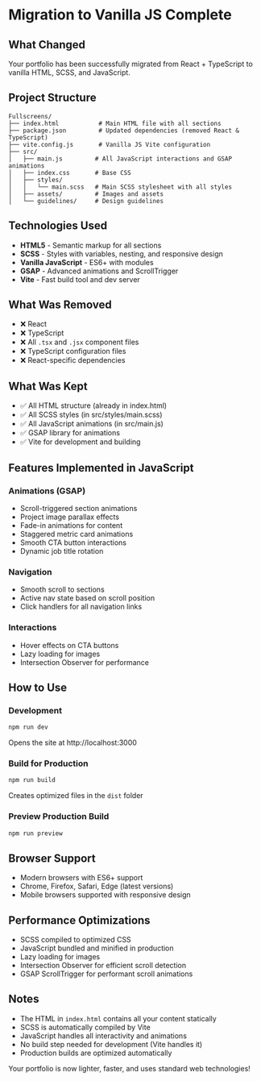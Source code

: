 # Migration to Vanilla JS Complete

## What Changed

Your portfolio has been successfully migrated from React + TypeScript to vanilla HTML, SCSS, and JavaScript.

## Project Structure

```
Fullscreens/
├── index.html           # Main HTML file with all sections
├── package.json         # Updated dependencies (removed React & TypeScript)
├── vite.config.js       # Vanilla JS Vite configuration
├── src/
│   ├── main.js         # All JavaScript interactions and GSAP animations
│   ├── index.css       # Base CSS
│   ├── styles/
│   │   └── main.scss   # Main SCSS stylesheet with all styles
│   ├── assets/         # Images and assets
│   └── guidelines/     # Design guidelines
```

## Technologies Used

- **HTML5** - Semantic markup for all sections
- **SCSS** - Styles with variables, nesting, and responsive design
- **Vanilla JavaScript** - ES6+ with modules
- **GSAP** - Advanced animations and ScrollTrigger
- **Vite** - Fast build tool and dev server

## What Was Removed

- ❌ React
- ❌ TypeScript
- ❌ All `.tsx` and `.jsx` component files
- ❌ TypeScript configuration files
- ❌ React-specific dependencies

## What Was Kept

- ✅ All HTML structure (already in index.html)
- ✅ All SCSS styles (in src/styles/main.scss)
- ✅ All JavaScript animations (in src/main.js)
- ✅ GSAP library for animations
- ✅ Vite for development and building

## Features Implemented in JavaScript

### Animations (GSAP)
- Scroll-triggered section animations
- Project image parallax effects
- Fade-in animations for content
- Staggered metric card animations
- Smooth CTA button interactions
- Dynamic job title rotation

### Navigation
- Smooth scroll to sections
- Active nav state based on scroll position
- Click handlers for all navigation links

### Interactions
- Hover effects on CTA buttons
- Lazy loading for images
- Intersection Observer for performance

## How to Use

### Development
```bash
npm run dev
```
Opens the site at http://localhost:3000

### Build for Production
```bash
npm run build
```
Creates optimized files in the `dist` folder

### Preview Production Build
```bash
npm run preview
```

## Browser Support

- Modern browsers with ES6+ support
- Chrome, Firefox, Safari, Edge (latest versions)
- Mobile browsers supported with responsive design

## Performance Optimizations

- SCSS compiled to optimized CSS
- JavaScript bundled and minified in production
- Lazy loading for images
- Intersection Observer for efficient scroll detection
- GSAP ScrollTrigger for performant scroll animations

## Notes

- The HTML in `index.html` contains all your content statically
- SCSS is automatically compiled by Vite
- JavaScript handles all interactivity and animations
- No build step needed for development (Vite handles it)
- Production builds are optimized automatically

Your portfolio is now lighter, faster, and uses standard web technologies!
